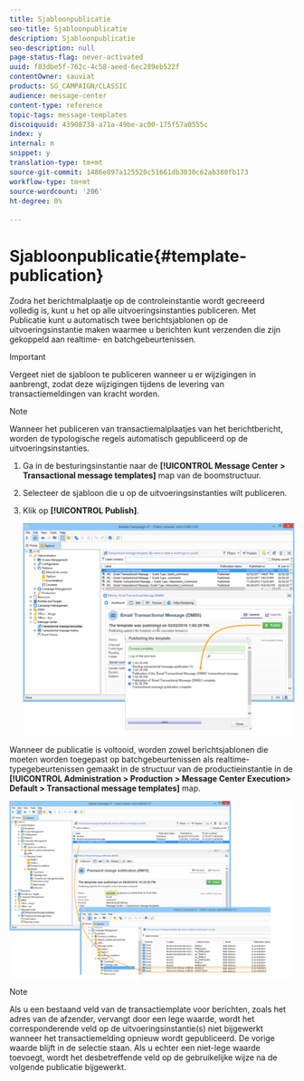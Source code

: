 ```yaml
---
title: Sjabloonpublicatie
seo-title: Sjabloonpublicatie
description: Sjabloonpublicatie
seo-description: null
page-status-flag: never-activated
uuid: f83dbe5f-762c-4c58-aeed-6ec289eb522f
contentOwner: sauviat
products: SG_CAMPAIGN/CLASSIC
audience: message-center
content-type: reference
topic-tags: message-templates
discoiquuid: 43908738-a71a-49be-ac00-175f57a0555c
index: y
internal: n
snippet: y
translation-type: tm+mt
source-git-commit: 1486e897a125520c51661db3030c62ab380fb173
workflow-type: tm+mt
source-wordcount: '206'
ht-degree: 0%

---
```



# Sjabloonpublicatie{#template-publication}

Zodra het berichtmalplaatje op de controleinstantie wordt gecreeerd volledig is, kunt u het op alle uitvoeringsinstanties publiceren. Met Publicatie kunt u automatisch twee berichtsjablonen op de uitvoeringsinstantie maken waarmee u berichten kunt verzenden die zijn gekoppeld aan realtime- en batchgebeurtenissen.

>[!IMPORTANT]
>
>Vergeet niet de sjabloon te publiceren wanneer u er wijzigingen in aanbrengt, zodat deze wijzigingen tijdens de levering van transactiemeldingen van kracht worden.

>[!NOTE]
>
>Wanneer het publiceren van transactiemalplaatjes van het berichtbericht, worden de typologische regels automatisch gepubliceerd op de uitvoeringsinstanties.

1. Ga in de besturingsinstantie naar de **[!UICONTROL Message Center > Transactional message templates]** map van de boomstructuur.
1. Selecteer de sjabloon die u op de uitvoeringsinstanties wilt publiceren.
1. Klik op **[!UICONTROL Publish]**.

   ![](assets/messagecenter_publish_model_008.png)

Wanneer de publicatie is voltooid, worden zowel berichtsjablonen die moeten worden toegepast op batchgebeurtenissen als realtime-typegebeurtenissen gemaakt in de structuur van de productieinstantie in de **[!UICONTROL Administration > Production > Message Center Execution> Default > Transactional message templates]** map.

![](assets/messagecenter_deployed_model_001.png)

>[!NOTE]
>
>Als u een bestaand veld van de transactiemplate voor berichten, zoals het adres van de afzender, vervangt door een lege waarde, wordt het corresponderende veld op de uitvoeringsinstantie(s) niet bijgewerkt wanneer het transactiemelding opnieuw wordt gepubliceerd. De vorige waarde blijft in de selectie staan. Als u echter een niet-lege waarde toevoegt, wordt het desbetreffende veld op de gebruikelijke wijze na de volgende publicatie bijgewerkt.
